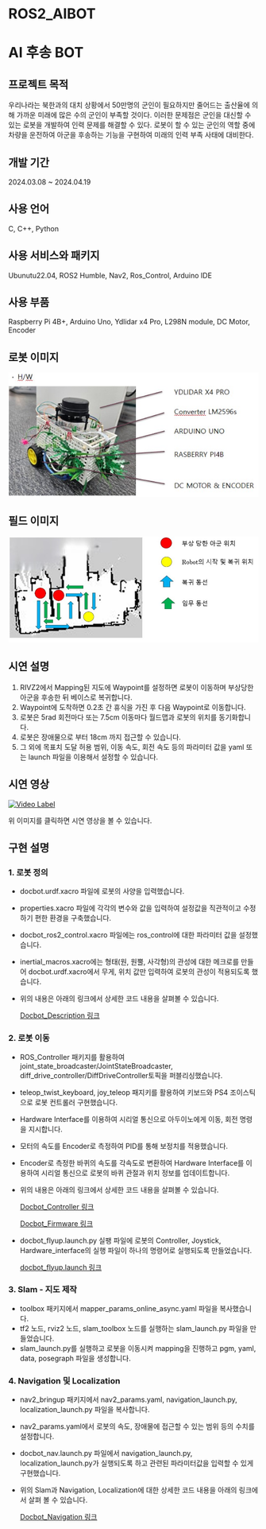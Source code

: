 # ROS2_AIBOT
# AI 후송 BOT

## 프로젝트 목적
우리나라는 북한과의 대치 상황에서 50만명의 군인이 필요하지만 줄어드는 출산율에 의해 가까운 미래에 많은 수의 군인이 부족할 것이다. 이러한 문제점은 군인을 대신할 수 있는 로봇을 개발하여 인력 문제를 해결할 수 있다. 로봇이 할 수 있는 군인의 역할 중에 차량을 운전하여 아군을 후송하는 기능을 구현하여 미래의 인력 부족 사태에 대비한다.

## 개발 기간
2024.03.08 ~ 2024.04.19

## 사용 언어
C, C++, Python

## 사용 서비스와 패키지
Ubunutu22.04, ROS2 Humble, Nav2, Ros_Control, Arduino IDE

## 사용 부품
Raspberry Pi 4B+, Arduino Uno, Ydlidar x4 Pro, L298N module, DC Motor, Encoder

## 로봇 이미지
![field](https://github.com/Mrbinggrae/ROS2_AIBOT/blob/main/images/%ED%9B%84%EC%86%A1%EB%A1%9C%EB%B4%87.jpg)

## 필드 이미지
![field](https://github.com/Mrbinggrae/ROS2_AIBOT/blob/main/images/Field.jpg)

## 시연 설명
1. RIVZ2에서 Mapping된 지도에 Waypoint를 설정하면 로봇이 이동하며 부상당한 아군을 후송한 뒤 베이스로 복귀합니다.
2. Waypoint에 도착하면 0.2초 간 휴식을 가진 후 다음 Waypoint로 이동합니다.
3. 로봇은 5rad 회전마다 또는 7.5cm 이동마다 월드맵과 로봇의 위치를 동기화합니다.
4. 로봇은 장애물으로 부터 18cm 까지 접근할 수 있습니다.
5. 그 외에 목표치 도달 허용 범위, 이동 속도, 회전 속도 등의 파라미터 값을 yaml 또는 launch 파일을 이용해서 설정할 수 있습니다.


## 시연 영상
[![Video Label](http://img.youtube.com/vi/VdPso3BwWHI/0.jpg)](https://youtu.be/VdPso3BwWHI)

위 이미지를 클릭하면 시연 영상을 볼 수 있습니다.



## 구현 설명
### 1. 로봇 정의
  - docbot.urdf.xacro 파일에 로봇의 사양을 입력했습니다.
  - properties.xacro 파일에 각각의 변수와 값을 입력하여 설정값을 직관적이고 수정하기 편한 환경을 구축했습니다.
  - docbot_ros2_control.xacro 파일에는 ros_control에 대한 파라미터 값을 설정했습니다.
  - inertial_macros.xacro에는 형태(원, 원뿔, 사각형)의 관성에 대한 메크로를 만들어 docbot.urdf.xacro에서 무게, 위치 값만 입력하여 로봇의 관성이 적용되도록 했습니다.
  - 위의 내용은 아래의 링크에서 상세한 코드 내용을 살펴볼 수 있습니다.
    
    [Docbot_Description 링크](https://github.com/Mrbinggrae/ROS2_AIBOT/tree/main/docbot_description)
   
### 2. 로봇 이동
  - ROS_Controller 패키지를 활용하여 joint_state_broadcaster/JointStateBroadcaster, diff_drive_controller/DiffDriveController토픽을 퍼블리싱했습니다.
  - teleop_twist_keyboard, joy_teleop 패지키를 활용하여 키보드와 PS4 조이스틱으로 로봇 컨트롤러 구현했습니다.
  - Hardware Interface를 이용하여 시리얼 통신으로 아두이노에게 이동, 회전 명령을 지시합니다.
  - 모터의 속도를 Encoder로 측정하여 PID를 통해 보정치를 적용했습니다.
  - Encoder로 측정한 바퀴의 속도를 각속도로 변환하여 Hardware Interface를 이용하여 시리얼 통신으로 로봇의 바퀴 관절과 위치 정보를 업데이트합니다.
  - 위의 내용은 아래의 링크에서 상세한 코드 내용을 살펴볼 수 있습니다.
    
    [Docbot_Controller 링크](https://github.com/Mrbinggrae/ROS2_AIBOT/tree/main/docbot_controller)

    [Docbot_Firmware 링크](https://github.com/Mrbinggrae/ROS2_AIBOT/tree/main/docbot_firmware)

  - docbot_flyup.launch.py 실팽 파일에 로봇의 Controller, Joystick, Hardware_interface의 실행 파일이 하나의 명령어로 실행되도록 만들었습니다.
    
    [docbot_flyup.launch 링크](https://github.com/Mrbinggrae/ros_rccar/blob/main/docbot_bringup/launch/docbot_flyup.launch.py)

### 3. Slam - 지도 제작
  - toolbox 패키지에서 mapper_params_online_async.yaml 파일을 복사했습니다.
  - tf2 노드, rviz2 노드, slam_toolbox 노드를 실행하는 slam_launch.py 파일을 만들었습니다.
  - slam_launch.py를 실행하고 로봇을 이동시켜 mapping을 진행하고 pgm, yaml, data, posegraph 파일을 생성합니다. 


### 4. Navigation 및 Localization
  - nav2_bringup 패키지에서 nav2_params.yaml, navigation_launch.py, localization_launch.py 파일을 복사합니다.
  - nav2_params.yaml에서 로봇의 속도, 장애물에 접근할 수 있는 범위 등의 수치를 설정합니다.
  - docbot_nav.launch.py 파일에서 navigation_launch.py, localization_launch.py가 실행되도록 하고 관련된 파라미터값을 입력할 수 있게 구현했습니다.
  - 위의 Slam과 Navigation, Localization에 대한 상세한 코드 내용을 아래의 링크에서 살펴 볼 수 있습니다.

    [Docbot_Navigation 링크](https://github.com/Mrbinggrae/ROS2_AIBOT/tree/main/docbot_navgation)
